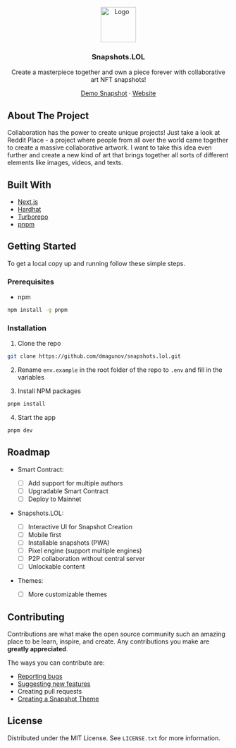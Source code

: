 <br />
<div align="center">
  <img src="https://www.thenftsnapshot.com/static/media/board-animated-pixel.75802afa235dd9a1a2cf.gif" alt="Logo" width="80" height="80">

  <h3 align="center">Snapshots.LOL</h3>

  <p align="center">
    Create a masterpiece together and own a piece forever with collaborative art NFT snapshots!
  </p>
  <p align="center">
  <!-- https://snapshots.lol/demo -->
  <a href="https://0.thenftsnapshot.com/">Demo Snapshot</a> · <a href="https://snapshots.lol">Website</a>
  </p>
</div>

## About The Project

<!-- <video> -->

Collaboration has the power to create unique projects! Just take a look at Reddit Place - a project where people from all over the world came together to create a massive collaborative artwork. I want to take this idea even further and create a new kind of art that brings together all sorts of different elements like images, videos, and texts.

## Built With

- [Next.js](https://nextjs.org/)
- [Hardhat](https://hardhat.org/)
- [Turborepo](https://turborepo.com/)
- [pnpm](https://pnpm.io/)

## Getting Started

To get a local copy up and running follow these simple steps.

### Prerequisites

- npm

```sh
npm install -g pnpm
```

### Installation

1. Clone the repo

```sh
git clone https://github.com/dmagunov/snapshots.lol.git
```

2. Rename `env.example` in the root folder of the repo to `.env` and fill in the variables

3. Install NPM packages

```sh
pnpm install
```

4. Start the app

```sh
pnpm dev
```

## Roadmap

- Smart Contract:

  - [ ] Add support for multiple authors
  - [ ] Upgradable Smart Contract
  - [ ] Deploy to Mainnet

- Snapshots.LOL:

  - [ ] Interactive UI for Snapshot Creation
  - [ ] Mobile first
  - [ ] Installable snapshots (PWA)
  - [ ] Pixel engine (support multiple engines)
  - [ ] P2P collaboration without central server
  - [ ] Unlockable content

- Themes:

  - [ ] More customizable themes

## Contributing

Contributions are what make the open source community such an amazing place to be learn, inspire, and create. Any contributions you make are **greatly appreciated**.

The ways you can contribute are:

- [Reporting bugs](https://github.com/dmagunov/snapshots.lol/issues)
- [Suggesting new features](https://github.com/dmagunov/snapshots.lol/issues)
- Creating pull requests
- [Creating a Snapshot Theme](./packages/themes)

## License

Distributed under the MIT License. See `LICENSE.txt` for more information.
